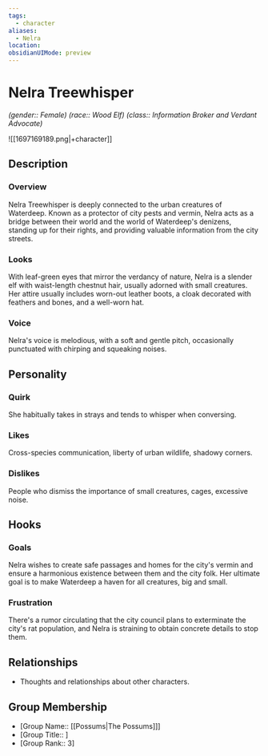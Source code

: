 ```yaml
---
tags:
  - character
aliases:
  - Nelra
location: 
obsidianUIMode: preview
---
```


# Nelra Treewhisper

_(gender:: Female) (race:: Wood Elf) (class:: Information Broker and Verdant Advocate)_

![[1697169189.png|+character]]

## Description

### Overview

Nelra Treewhisper is deeply connected to the urban creatures of Waterdeep. Known as a protector of city pests and vermin, Nelra acts as a bridge between their world and the world of Waterdeep's denizens, standing up for their rights, and providing valuable information from the city streets.

### Looks

With leaf-green eyes that mirror the verdancy of nature, Nelra is a slender elf with waist-length chestnut hair, usually adorned with small creatures. Her attire usually includes worn-out leather boots, a cloak decorated with feathers and bones, and a well-worn hat.

### Voice

Nelra's voice is melodious, with a soft and gentle pitch, occasionally punctuated with chirping and squeaking noises.

## Personality

### Quirk

She habitually takes in strays and tends to whisper when conversing.

### Likes

Cross-species communication, liberty of urban wildlife, shadowy corners.

### Dislikes

People who dismiss the importance of small creatures, cages, excessive noise.

## Hooks

### Goals

Nelra wishes to create safe passages and homes for the city's vermin and ensure a harmonious existence between them and the city folk. Her ultimate goal is to make Waterdeep a haven for all creatures, big and small.

### Frustration

There's a rumor circulating that the city council plans to exterminate the city's rat population, and Nelra is straining to obtain concrete details to stop them.

## Relationships

- Thoughts and relationships about other characters.

## Group Membership

- [Group Name:: [[Possums|The Possums]]]
- [Group Title:: ]
- [Group Rank:: 3]
